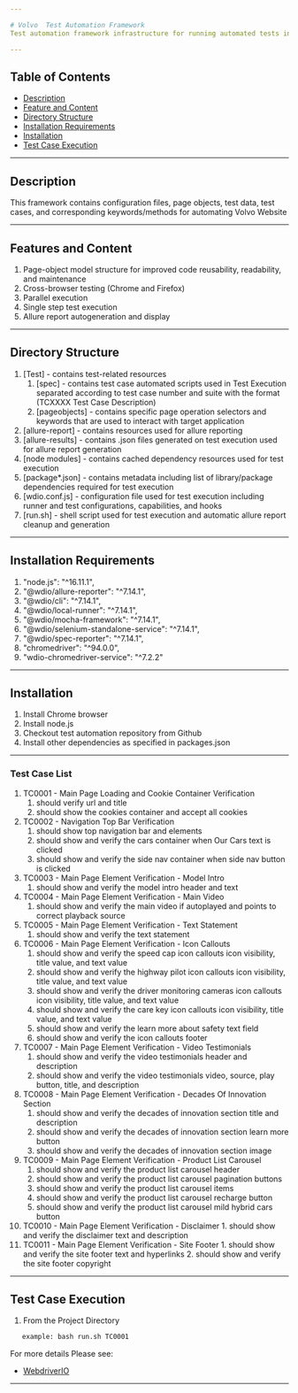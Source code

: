 ```yaml
---

# Volvo  Test Automation Framework 
Test automation framework infrastructure for running automated tests in Volvo Website

---
```


## Table of Contents
- [Description](#description)
- [Feature and Content](#feature-and-content)
- [Directory Structure](#directory-structure)
- [Installation Requirements](#installation-requirements)
- [Installation](#installation)
- [Test Case Execution](#test-case-execution)

---

## Description
This framework contains configuration files, page objects, test data, test cases, and corresponding keywords/methods for automating Volvo Website

---

## Features and Content
   1. Page-object model structure for improved code reusability, readability, and maintenance
   2. Cross-browser testing (Chrome and Firefox)
   3. Parallel execution
   4. Single step test execution
   5. Allure report autogeneration and display

---

## Directory Structure
   1. [Test] - contains test-related resources
      1. [spec] - contains test case automated scripts used in Test Execution separated according to test case number and suite with the format (TCXXXX Test Case Description)
      2. [pageobjects] -  contains specific page operation selectors and keywords that are used to interact with target application
   2. [allure-report] - contains resources used for allure reporting
   3. [allure-results] - contains .json files generated on test execution used for allure report generation
   4. [node modules] - contains cached dependency resources used for test execution
   5. [package*.json] - contains metadata including list of library/package dependencies required for test execution
   6. [wdio.conf.js] - configuration file used for test execution including runner and test configurations, capabilities, and hooks
   7. [run.sh] - shell script used for test execution and automatic allure report cleanup and generation

---

## Installation Requirements
   1. "node.js": "^16.11.1",
   2. "@wdio/allure-reporter": "^7.14.1",
   3. "@wdio/cli": "^7.14.1",
   4. "@wdio/local-runner": "^7.14.1",
   5. "@wdio/mocha-framework": "^7.14.1",
   6. "@wdio/selenium-standalone-service": "^7.14.1",
   7. "@wdio/spec-reporter": "^7.14.1",
   8. "chromedriver": "^94.0.0",
   9. "wdio-chromedriver-service": "^7.2.2"

---

## Installation
   1. Install Chrome browser
   2. Install node.js
   3. Checkout test automation repository from Github
   4. Install other dependencies as specified in packages.json

---

### Test Case List
   1. TC0001 - Main Page Loading and Cookie Container Verification
      1. should verify url and title
      2. should show the cookies container and accept all cookies
   2. TC0002 - Navigation Top Bar Verification
      1. should show top navigation bar and elements
      2. should show and verify the cars container when Our Cars text is clicked
      3. should show and verify the side nav container when side nav button is clicked
   3. TC0003 - Main Page Element Verification - Model Intro
      1. should show and verify the model intro header and text
   4. TC0004 - Main Page Element Verification - Main Video
      1. should show and verify the main video if autoplayed and points to correct playback source
   5. TC0005 - Main Page Element Verification - Text Statement
      1. should show and verify the text statement
   6. TC0006 - Main Page Element Verification - Icon Callouts
      1. should show and verify the speed cap icon callouts icon visibility, title value, and text value
      2. should show and verify the highway pilot icon callouts icon visibility, title value, and text value
      3. should show and verify the driver monitoring cameras icon callouts icon visibility, title value, and text value
      4. should show and verify the care key icon callouts icon visibility, title value, and text value
      5. should show and verify the learn more about safety text field
      6. should show and verify the icon callouts footer
   7. TC0007 - Main Page Element Verification - Video Testimonials
      1. should show and verify the video testimonials header and description
      2. should show and verify the video testimonials video, source, play button, title, and description
   8. TC0008 - Main Page Element Verification - Decades Of Innovation Section
      1. should show and verify the decades of innovation section title and description
      2. should show and verify the decades of innovation section learn more button
      3. should show and verify the decades of innovation section image
   9. TC0009 - Main Page Element Verification - Product List Carousel
      1. should show and verify the product list carousel header
      2. should show and verify the product list carousel pagination buttons
      3. should show and verify the product list carousel items
      4. should show and verify the product list carousel recharge button
      5. should show and verify the product list carousel mild hybrid cars button
   10. TC0010 - Main Page Element Verification - Disclaimer
      1. should show and verify the disclaimer text and description
   11. TC0011 - Main Page Element Verification - Site Footer
      1. should show and verify the site footer text and hyperlinks
      2. should show and verify the site footer copyright
      
---

## Test Case Execution
   1. From the Project Directory
```bash run.sh <Test Case ID/Name | if left empty will run all test cases>
   example: bash run.sh TC0001
```

For more details Please see:
- [WebdriverIO](https://webdriver.io/)
   
---
